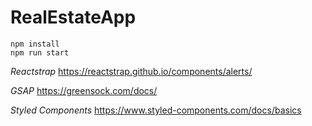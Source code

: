 # RealEstateApp

```
npm install 
npm run start
```
*Reactstrap*
https://reactstrap.github.io/components/alerts/

*GSAP*
https://greensock.com/docs/

*Styled Components*
https://www.styled-components.com/docs/basics